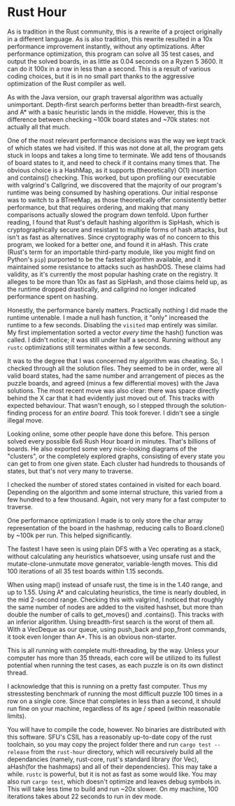 # Rust Hour


As is tradition in the Rust community, this is a rewrite of a project originally in a different language. As is also tradition, this rewrite resulted in a 10x performance improvement instantly, without any optimizations. After performance optimization, this program can solve all 35 test cases, and output the solved boards, in as little as 0.04 seconds on a Ryzen 5 3600. It can do it 100x in a row in less than a second. This is a result of various coding choices, but it is in no small part thanks to the aggressive optimization of the Rust compiler as well.

As with the Java version, our graph traversal algorithm was actually unimportant. Depth-first search performs better than breadth-first search, and A* with a basic heuristic lands in the middle. However, this is the difference between checking ~100k board states and ~70k states: not actually all that much.

One of the most relevant performance decisions was the way we kept track of which states we had visited. If this was not done at all, the program gets stuck in loops and takes a long time to terminate. We add tens of thousands of board states to it, and need to check if it contains many times that. The obvious choice is a HashMap, as it supports (theoretically) O(1) insertion and contains() checking. This worked, but upon profiling our executable with valgrind's Callgrind, we discovered that the majority of our program's runtime was being consumed by hashing operations. Our initial response was to switch to a BTreeMap, as those theoretically offer consistently better performance, but that requires ordering, and making that many comparisons actually slowed the program down tenfold. Upon further reading, I found that Rust's default hashing algorithm is SipHash, which is cryptographically secure and resistant to multiple forms of hash attacks, but isn't as fast as alternatives. Since cryptography was of no concern to this program, we looked for a better one, and found it in aHash. This crate (Rust's term for an importable third-party module, like you might find on Python's `pip`) purported to be the fastest algorithm available, and it maintained some resistance to attacks such as hashDOS. These claims had validity, as it's currently the most popular hashing crate on the registry. It alleges to be more than 10x as fast as SipHash, and those claims held up, as the runtime dropped drastically, and callgrind no longer indicated performance spent on hashing.

Honestly, the performance barely matters. Practically nothing I did made the runtime untenable. I made a null hash function, it "only" increased the runtime to a few seconds. Disabling the `visited` map entirely was similar. My first implementation sorted a vector _every time_ the hash() function was called. I didn't notice; it was still under half a second. Running without any `rustc` optimizations still terminates within a few seconds.

It was to the degree that I was concerned my algorithm was cheating. So, I checked through all the solution files. They seemed to be in order, were all valid board states, had the same number and arrangement of pieces as the puzzle boards, and agreed (minus a few differential moves) with the Java solutions. The most recent move was also clear: there was space directly behind the X car that it had evidently just moved out of. This tracks with expected behaviour. That wasn't enough, so I stepped through the solution-finding process for an _entire board_. This took forever. I didn't see a single illegal move.

Looking online, some other people have done this before. This person solved every possible 6x6 Rush Hour board in minutes. That's billions of boards. He also exported some very nice-looking diagrams of the "clusters", or the completely explored graphs, consisting of every state you can get to from one given state. Each cluster had hundreds to thousands of states, but that's not very many to traverse.

I checked the number of stored states contained in visited for each board. Depending on the algorithm and some internal structure, this varied from a few hundred to a few thousand. Again, not very many for a fast computer to traverse.

One performance optimization I made is to only store the char array representation of the board in the hashmap, reducing calls to Board.clone() by ~100k per run. This helped significantly.

The fastest I have seen is using plain DFS with a Vec operating as a stack, without calculating any heuristics whatsoever, using unsafe rust and the mutate-clone-unmutate move generator, variable-length moves. This did 100 iterations of all 35 test boards within 1.15 seconds.

When using map() instead of unsafe rust, the time is in the 1.40 range, and up to 1.55.
Using A* and calculating heuristics, the time is nearly doubled, in the mid 2-second range. Checking this with valgrind, I noticed that roughly the same number of nodes are added to the visited hashset, but more than double the number of calls to get_moves() and .contains(). This tracks with an inferior algorithm. 
Using breadth-first search is the worst of them all. With a VecDeque as our queue, using push_back and pop_front commands, it took even longer than A*. This is an obvious non-starter.

This is all running with complete multi-threading, by the way. Unless your computer has more than 35 threads, each core will be utilized to its fullest potential when running the test cases, as each puzzle is on its own distinct thread.

I acknowledge that this is running on a pretty fast computer. Thus my stresstesting benchmark of running the most difficult puzzle 100 times in a row on a single core. Since that completes in less than a second, it should run fine on your machine, regardless of its age / speed (within reasonable limits).

You will have to compile the code, however. No binaries are distributed with this software. SFU's CSIL has a reasonably up-to-date copy of the rust toolchain, so you may copy the project folder there and run `cargo test --release` from the `rust-hour` directory, which will recursively build all the dependancies (namely, rust-core, rust's standard library (for Vec), aHash(for the hashmaps) and all of their dependencies). This may take a while. `rustc` is powerful, but it is not as fast as some would like. You may also run `cargo test`, which doesn't optimize and leaves debug symbols in. This will take less time to build and run ~20x slower. On my machine, 100 iterations takes about 22 seconds to run in dev mode.
